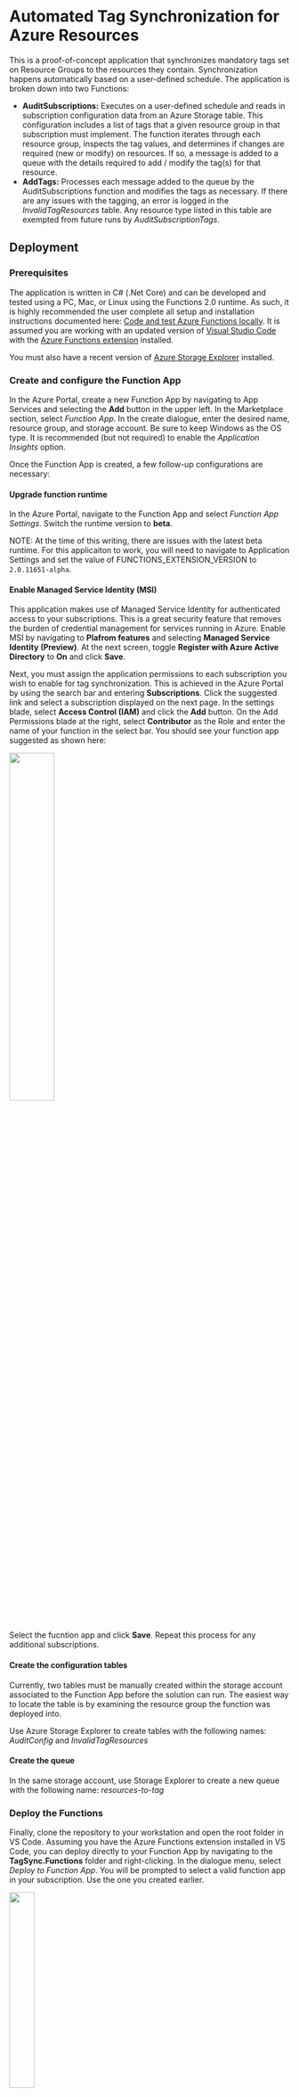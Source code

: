 # Automated Tag Synchronization for Azure Resources

This is a proof-of-concept application that synchronizes mandatory tags set on Resource Groups to the resources they contain. Synchronization happens automatically based on a user-defined schedule. The application is broken down into two Functions:

- **AuditSubscriptions:** Executes on a user-defined schedule and reads in subscription configuration data from an Azure Storage table. This configuration includes a list of tags that a given resource group in that subscription must implement. The function iterates through each resource group, inspects the tag values, and determines if changes are required (new or modify) on resources. If so, a message is added to a queue with the details required to add / modify the tag(s) for that resource.
- **AddTags:** Processes each message added to the queue by the AuditSubscriptions function and modifies the tags as necessary. If there are any issues with the tagging, an error is logged in the *InvalidTagResources* table. Any resource type listed in this table are exempted from future runs by *AuditSubscriptionTags*.

## Deployment

### Prerequisites

The application is written in C# (.Net Core) and can be developed and tested using a PC, Mac, or Linux using the Functions 2.0 runtime. As such, it is highly recommended the user complete all setup and installation instructions documented here: [Code and test Azure Functions locally](https://docs.microsoft.com/en-us/azure/azure-functions/functions-run-local).
It is assumed you are working with an updated version of [Visual Studio Code](https://code.visualstudio.com/) with the [Azure Functions extension](https://marketplace.visualstudio.com/items?itemName=ms-azuretools.vscode-azurefunctions) installed.

You must also have a recent version of [Azure Storage Explorer](https://azure.microsoft.com/en-us/features/storage-explorer/) installed.

### Create and configure the Function App

In the Azure Portal, create a new Function App by navigating to App Services and selecting the **Add** button in the upper left. In the Marketplace section, select *Function App*. In the create dialogue, enter the desired name, resource group, and storage account. Be sure to keep Windows as the OS type. It is recommended (but not required) to enable the *Application Insights* option.

Once the Function App is created, a few follow-up configurations are necessary:

#### Upgrade function runtime

In the Azure Portal, navigate to the Function App and select *Function App Settings*. Switch the runtime version to **beta**.

NOTE: At the time of this writing, there are issues with the latest beta runtime. For this applicaiton to work, you will need to navigate to Application Settings and set the value of FUNCTIONS_EXTENSION_VERSION to ```2.0.11651-alpha```.

#### Enable Managed Service Identity (MSI)

This application makes use of Managed Service Identity for authenticated access to your subscriptions. This is a great security feature that removes the burden of credential management for services running in Azure. Enable MSI by navigating to **Plafrom features** and selecting **Managed Service Identity (Preview)**. At the next screen, toggle **Register with Azure Active Directory** to **On** and click **Save**.

Next, you must assign the application permissions to each subscription you wish to enable for tag synchronization. This is achieved in the Azure Portal by using the search bar and entering **Subscriptions**. Click the suggested link and select a subscription displayed on the next page. In the settings blade, select **Access Control (IAM)** and click the **Add** button. On the Add Permissions blade at the right, select **Contributor** as the Role and enter the name of your function in the select bar. You should see your function app suggested as shown here:

<img src="images/add-msi.png" width=40%>

Select the fucntion app and click **Save**. Repeat this process for any additional subscriptions.

#### Create the configuration tables

Currently, two tables must be manually created within the storage account associated to the Function App before the solution can run. The easiest way to locate the table is by examining the resource group the function was deployed into.

Use Azure Storage Explorer to create tables with the following names: *AuditConfig* and *InvalidTagResources*

#### Create the queue

In the same storage account, use Storage Explorer to create a new queue with the following name: *resources-to-tag*

### Deploy the Functions
Finally, clone the repository to your workstation and open the root folder in VS Code. Assuming you have the Azure Functions extension installed in VS Code, you can deploy directly to your Function App by navigating to the **TagSync.Functions** folder and right-clicking. In the dialogue menu, select *Deploy to Function App*. You will be prompted to select a valid function app in your subscription. Use the one you created earlier.

<img src="images/deploy-function.png" width=30%>

## Configuration and Operation

By default, the ```AuditSubscriptionTags``` function runs once every 4 hours. The ```AddTags``` function is triggered by messages placed into the ```resources-to-tag``` queue created earler. You can manually initialize the process by clicking the Run button on ```AuditSubscriptionTags``` the portal. It is recommended to do this once after the deployment has been completed so that the columns for the ```AuditConfigTable``` are created.

When in operation, the solution works by interacting with the tables hosted in the Storage Account.

### AuditConfig

For each subscription you wish to audit, you must define a configuration item for it in the AuditConfig table. Configuration currently consists of two columns.

- ```SubscriptionId```: The GUID (ID) that represents the subscription.

- ```RequiredTags```: A comma separated list of tags that must be synchronized from the resource group to the resource item.

Once configuraiton is completed, your table shoud look like the following:

<img src="images/audit-config-table.png" width=75%>

### AuditStats

Information about every subscription audit performed by ```AuditSubscriptionTags``` is recorded in this table.

### InvalidTagResources

Azure does not currently have a unified API for resource tagging. There are cases where exeptions will be thrown when attempting to tag certain resource types. These exceptions are handled by the ```AddTags``` function and written to this table.

 <img src="images/invalid-tag-resources.png" width=75%>

 When invoked, ```AuditSubscriptionTags``` reads all items from this table and skips any resource that matches a given Type. That way, repeated API calls that are known to fail are not made. Developers can use the information to update the code to better handle these specific resources. Administrators can use this table to tag these resources either via a script or manually.

## Local Development / Debugging

### Service Principal

If you wish to run this function app locally, you must create a [service principal ID](https://docs.microsoft.com/en-us/powershell/azure/create-azure-service-principal-azureps?view=azurermps-6.0.0). Run one of the following commands to create one:

Azure CLI

```
az ad sp create-for-rbac --name ServicePrincipalName
```

PowerShell

```
New-AzureRmADServicePrincipal -DisplayName ServicePrincipalName
```

When the Service Principal is created, document the ID, key, and the AAD tenant ID for use in the next step. Finally ensure the Service Principal has permissions to modify objects in your subscription(s).

### local.settings.json
 In Azure, connection information that enables the Functions runtime to bind to services like Azure Storage (blobs, tables, and queues) is hosted in Application Settings. When the Functions runtime is running locally, this information is provided by a file named **local.settings.json**. This file contains sensitive information and is excluded from the repositroy, so you must download it from the Azure Portal 

 To do this, navigate to the Function App in the Azure Portal and click the **Download app content** link at the top of the **Overview** page. At the prompt, be sure to select ***Include app settings in the download***.  Oncde the download completes, unzip the contents and copy **local.settings.json** to the root of the **TagSync.Functions** folder.

 Finally, add ```appId```, ```appSecret```, and ```tenantId``` items to the JSON file and set the values to match the Service Principal you created earlier. The end result should look something like this:

<img src="images/local-settings-json.png" width=60%>

Assuming you have the [Functions 2.0 runtime installed and configured from your workstation](https://docs.microsoft.com/en-us/azure/azure-functions/functions-run-local#v2), you should now be able to successfuly run and debug this application locally.

 ## FAQ

 TBD